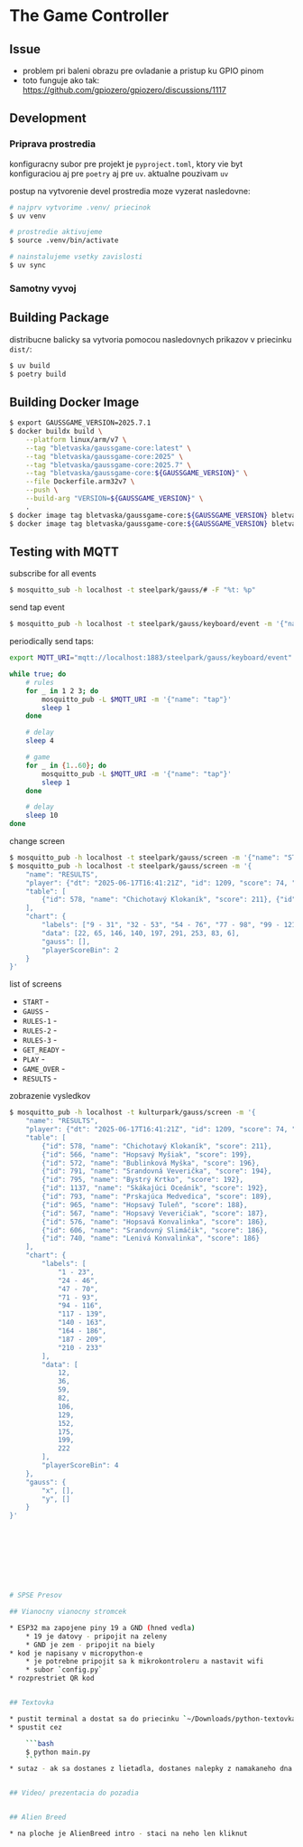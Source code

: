 # The Game Controller

## Issue

* problem pri baleni obrazu pre ovladanie a pristup ku GPIO pinom
* toto funguje ako tak: https://github.com/gpiozero/gpiozero/discussions/1117


## Development

### Priprava prostredia

konfiguracny subor pre projekt je `pyproject.toml`, ktory vie byt konfiguraciou aj pre `poetry` aj pre `uv`. aktualne pouzivam `uv`

postup na vytvorenie devel prostredia moze vyzerat nasledovne:

```bash
# najprv vytvorime .venv/ priecinok
$ uv venv

# prostredie aktivujeme
$ source .venv/bin/activate

# nainstalujeme vsetky zavislosti
$ uv sync
```


### Samotny vyvoj





## Building Package

distribucne balicky sa vytvoria pomocou nasledovnych prikazov v priecinku `dist/`:

```bash
$ uv build
$ poetry build
```


## Building Docker Image

```bash
$ export GAUSSGAME_VERSION=2025.7.1
$ docker buildx build \
    --platform linux/arm/v7 \
    --tag "bletvaska/gaussgame-core:latest" \
    --tag "bletvaska/gaussgame-core:2025" \
    --tag "bletvaska/gaussgame-core:2025.7" \
    --tag "bletvaska/gaussgame-core:${GAUSSGAME_VERSION}" \
    --file Dockerfile.arm32v7 \
    --push \
    --build-arg "VERSION=${GAUSSGAME_VERSION}" \
    .
$ docker image tag bletvaska/gaussgame-core:${GAUSSGAME_VERSION} bletvaska/gaussgame-core:2025 
$ docker image tag bletvaska/gaussgame-core:${GAUSSGAME_VERSION} bletvaska/gaussgame-core:2025.7
```




## Testing with MQTT

subscribe for all events

```bash
$ mosquitto_sub -h localhost -t steelpark/gauss/# -F "%t: %p"
```

send tap event

```bash
$ mosquitto_pub -h localhost -t steelpark/gauss/keyboard/event -m '{"name": "tap"}'
```

periodically send taps:

```bash
export MQTT_URI="mqtt://localhost:1883/steelpark/gauss/keyboard/event"

while true; do 
    # rules
    for _ in 1 2 3; do
        mosquitto_pub -L $MQTT_URI -m '{"name": "tap"}'
        sleep 1
    done

    # delay
    sleep 4

    # game
    for _ in {1..60}; do
        mosquitto_pub -L $MQTT_URI -m '{"name": "tap"}'
        sleep 1
    done

    # delay
    sleep 10
done
```

change screen

```bash
$ mosquitto_pub -h localhost -t steelpark/gauss/screen -m '{"name": "START"}'
$ mosquitto_pub -h localhost -t steelpark/gauss/screen -m '{
    "name": "RESULTS", 
    "player": {"dt": "2025-06-17T16:41:21Z", "id": 1209, "score": 74, "name": "Srandovná Slaninka", "rank": 990}, 
    "table": [
        {"id": 578, "name": "Chichotavý Klokaník", "score": 211}, {"id": 566, "name": "Hopsavý Myšiak", "score": 199}, {"id": 572, "name": "Bublinková Myška", "score": 196}, {"id": 791, "name": "Srandovná Veverička", "score": 194}, {"id": 795, "name": "Bystrý Krtko", "score": 192}, {"id": 1137, "name": "Skákajúci Oceánik", "score": 192}, {"id": 793, "name": "Prskajúca Medvedica", "score": 189}, {"id": 965, "name": "Hopsavý Tuleň", "score": 188}, {"id": 567, "name": "Hopsavý Veveričiak", "score": 187}, {"id": 576, "name": "Hopsavá Konvalinka", "score": 186}, {"id": 606, "name": "Srandovný Slimáčik", "score": 186}, {"id": 740, "name": "Lenivá Konvalinka", "score": 186}
    ], 
    "chart": {
        "labels": ["9 - 31", "32 - 53", "54 - 76", "77 - 98", "99 - 121", "122 - 143", "144 - 166", "167 - 188", "189 - 211"], 
        "data": [22, 65, 146, 140, 197, 291, 253, 83, 6], 
        "gauss": [],
        "playerScoreBin": 2
    }    
}'
```

list of screens

* `START` - 
* `GAUSS` -
* `RULES-1` - 
* `RULES-2` - 
* `RULES-3` - 
* `GET_READY` -
* `PLAY` -
* `GAME_OVER` -
* `RESULTS` -


zobrazenie vysledkov


```bash
$ mosquitto_pub -h localhost -t kulturpark/gauss/screen -m '{
    "name": "RESULTS", 
    "player": {"dt": "2025-06-17T16:41:21Z", "id": 1209, "score": 74, "name": "Srandovná Slaninka", "rank": 990}, 
    "table": [
        {"id": 578, "name": "Chichotavý Klokaník", "score": 211}, 
        {"id": 566, "name": "Hopsavý Myšiak", "score": 199}, 
        {"id": 572, "name": "Bublinková Myška", "score": 196}, 
        {"id": 791, "name": "Srandovná Veverička", "score": 194}, 
        {"id": 795, "name": "Bystrý Krtko", "score": 192}, 
        {"id": 1137, "name": "Skákajúci Oceánik", "score": 192}, 
        {"id": 793, "name": "Prskajúca Medvedica", "score": 189}, 
        {"id": 965, "name": "Hopsavý Tuleň", "score": 188}, 
        {"id": 567, "name": "Hopsavý Veveričiak", "score": 187}, 
        {"id": 576, "name": "Hopsavá Konvalinka", "score": 186}, 
        {"id": 606, "name": "Srandovný Slimáčik", "score": 186}, 
        {"id": 740, "name": "Lenivá Konvalinka", "score": 186}
    ], 
    "chart": {
        "labels": [
            "1 - 23",
            "24 - 46",
            "47 - 70",
            "71 - 93",
            "94 - 116",
            "117 - 139",
            "140 - 163",
            "164 - 186",
            "187 - 209",
            "210 - 233"
        ],
        "data": [
            12,
            36,
            59,
            82,
            106,
            129,
            152,
            175,
            199,
            222
        ],
        "playerScoreBin": 4
    },
    "gauss": {
        "x", [],
        "y", []
    }    
}'









# SPSE Presov

## Vianocny vianocny stromcek

* ESP32 ma zapojene piny 19 a GND (hned vedla)
    * 19 je datovy - pripojit na zeleny
    * GND je zem - pripojit na biely
* kod je napisany v micropython-e
    * je potrebne pripojit sa k mikrokontroleru a nastavit wifi
    * subor `config.py`
* rozprestriet QR kod


## Textovka

* pustit terminal a dostat sa do priecinku `~/Downloads/python-textovka/adventure/`
* spustit cez

    ```bash
    $ python main.py
    ```
* sutaz - ak sa dostanes z lietadla, dostanes nalepky z namakaneho dna


## Video/ prezentacia do pozadia


## Alien Breed

* na ploche je AlienBreed intro - staci na neho len kliknut
